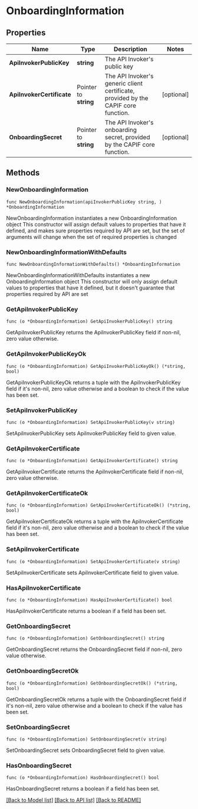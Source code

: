 # OnboardingInformation

## Properties

Name | Type | Description | Notes
------------ | ------------- | ------------- | -------------
**ApiInvokerPublicKey** | **string** | The API Invoker&#39;s public key | 
**ApiInvokerCertificate** | Pointer to **string** | The API Invoker&#39;s generic client certificate, provided by the CAPIF core function.  | [optional] 
**OnboardingSecret** | Pointer to **string** | The API Invoker&#39;s onboarding secret, provided by the CAPIF core function.  | [optional] 

## Methods

### NewOnboardingInformation

`func NewOnboardingInformation(apiInvokerPublicKey string, ) *OnboardingInformation`

NewOnboardingInformation instantiates a new OnboardingInformation object
This constructor will assign default values to properties that have it defined,
and makes sure properties required by API are set, but the set of arguments
will change when the set of required properties is changed

### NewOnboardingInformationWithDefaults

`func NewOnboardingInformationWithDefaults() *OnboardingInformation`

NewOnboardingInformationWithDefaults instantiates a new OnboardingInformation object
This constructor will only assign default values to properties that have it defined,
but it doesn't guarantee that properties required by API are set

### GetApiInvokerPublicKey

`func (o *OnboardingInformation) GetApiInvokerPublicKey() string`

GetApiInvokerPublicKey returns the ApiInvokerPublicKey field if non-nil, zero value otherwise.

### GetApiInvokerPublicKeyOk

`func (o *OnboardingInformation) GetApiInvokerPublicKeyOk() (*string, bool)`

GetApiInvokerPublicKeyOk returns a tuple with the ApiInvokerPublicKey field if it's non-nil, zero value otherwise
and a boolean to check if the value has been set.

### SetApiInvokerPublicKey

`func (o *OnboardingInformation) SetApiInvokerPublicKey(v string)`

SetApiInvokerPublicKey sets ApiInvokerPublicKey field to given value.


### GetApiInvokerCertificate

`func (o *OnboardingInformation) GetApiInvokerCertificate() string`

GetApiInvokerCertificate returns the ApiInvokerCertificate field if non-nil, zero value otherwise.

### GetApiInvokerCertificateOk

`func (o *OnboardingInformation) GetApiInvokerCertificateOk() (*string, bool)`

GetApiInvokerCertificateOk returns a tuple with the ApiInvokerCertificate field if it's non-nil, zero value otherwise
and a boolean to check if the value has been set.

### SetApiInvokerCertificate

`func (o *OnboardingInformation) SetApiInvokerCertificate(v string)`

SetApiInvokerCertificate sets ApiInvokerCertificate field to given value.

### HasApiInvokerCertificate

`func (o *OnboardingInformation) HasApiInvokerCertificate() bool`

HasApiInvokerCertificate returns a boolean if a field has been set.

### GetOnboardingSecret

`func (o *OnboardingInformation) GetOnboardingSecret() string`

GetOnboardingSecret returns the OnboardingSecret field if non-nil, zero value otherwise.

### GetOnboardingSecretOk

`func (o *OnboardingInformation) GetOnboardingSecretOk() (*string, bool)`

GetOnboardingSecretOk returns a tuple with the OnboardingSecret field if it's non-nil, zero value otherwise
and a boolean to check if the value has been set.

### SetOnboardingSecret

`func (o *OnboardingInformation) SetOnboardingSecret(v string)`

SetOnboardingSecret sets OnboardingSecret field to given value.

### HasOnboardingSecret

`func (o *OnboardingInformation) HasOnboardingSecret() bool`

HasOnboardingSecret returns a boolean if a field has been set.


[[Back to Model list]](../README.md#documentation-for-models) [[Back to API list]](../README.md#documentation-for-api-endpoints) [[Back to README]](../README.md)


